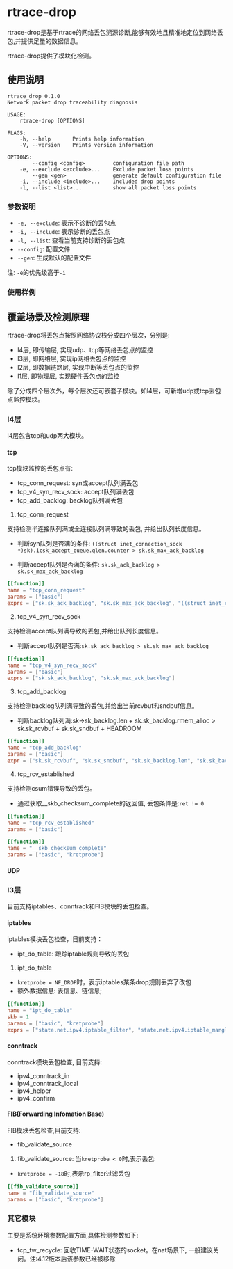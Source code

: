 # rtrace-drop

rtrace-drop是基于rtrace的网络丢包溯源诊断,能够有效地且精准地定位到网络丢包,并提供足量的数据信息。

rtrace-drop提供了模块化检测。


## 使用说明

```shell
rtrace_drop 0.1.0
Network packet drop traceability diagnosis

USAGE:
    rtrace-drop [OPTIONS]

FLAGS:
    -h, --help       Prints help information
    -V, --version    Prints version information

OPTIONS:
        --config <config>         configuration file path
    -e, --exclude <exclude>...    Exclude packet loss points
        --gen <gen>               generate default configuration file
    -i, --include <include>...    Included drop points
    -l, --list <list>...          show all packet loss points
```

### 参数说明

* `-e, --exclude`: 表示不诊断的丢包点
* `-i, --include`: 表示诊断的丢包点
* `-l, --list`: 查看当前支持诊断的丢包点
* `--config`: 配置文件
* `--gen`: 生成默认的配置文件

注: `-e`的优先级高于`-i`

### 使用样例



## 覆盖场景及检测原理

rtrace-drop将丢包点按照网络协议栈分成四个层次，分别是:
* l4层, 即传输层, 实现udp、tcp等网络丢包点的监控
* l3层, 即网络层, 实现ip网络丢包点的监控
* l2层, 即数据链路层, 实现中断等丢包点的监控
* l1层, 即物理层, 实现硬件丢包点的监控

除了分成四个层次外，每个层次还可嵌套子模块。如l4层，可新增udp或tcp丢包点监控模块。

### l4层

l4层包含tcp和udp两大模块。

#### tcp

tcp模块监控的丢包点有:

* tcp_conn_request: syn或accept队列满丢包
* tcp_v4_syn_recv_sock: accept队列满丢包
* tcp_add_backlog: backlog队列满丢包

1. tcp_conn_request

支持检测半连接队列满或全连接队列满导致的丢包, 并给出队列长度信息。

* 判断syn队列是否满的条件: `((struct inet_connection_sock *)sk).icsk_accept_queue.qlen.counter > sk.sk_max_ack_backlog`

* 判断accept队列是否满的条件: `sk.sk_ack_backlog > sk.sk_max_ack_backlog`

```toml
[[function]]
name = "tcp_conn_request"
params = ["basic"]
exprs = ["sk.sk_ack_backlog", "sk.sk_max_ack_backlog", "((struct inet_connection_sock *)sk).icsk_accept_queue.qlen.counter"]
```

2. tcp_v4_syn_recv_sock

支持检测accept队列满导致的丢包,并给出队列长度信息。

* 判断accept队列是否满:`sk.sk_ack_backlog > sk.sk_max_ack_backlog`

```toml
[[function]]
name = "tcp_v4_syn_recv_sock"
params = ["basic"]
exprs = ["sk.sk_ack_backlog", "sk.sk_max_ack_backlog"]
```

3. tcp_add_backlog

支持检测backlog队列满导致的丢包,并给出当前rcvbuf和sndbuf信息。

* 判断backlog队列满:sk->sk_backlog.len + sk.sk_backlog.rmem_alloc > sk.sk_rcvbuf + sk.sk_sndbuf + HEADROOM

```toml
[[function]]
name = "tcp_add_backlog"
params = ["basic"]
expr = ["sk.sk_rcvbuf", "sk.sk_sndbuf", "sk.sk_backlog.len", "sk.sk_backlog.rmem_alloc"]
```

4. tcp_rcv_established

支持检测csum错误导致的丢包。

* 通过获取__skb_checksum_complete的返回值, 丢包条件是:`ret != 0`

```toml
[[function]]
name = "tcp_rcv_established"
params = ["basic"]

[[function]]
name = "__skb_checksum_complete"
params = ["basic", "kretprobe"]
```

#### UDP



### l3层


目前支持iptables、conntrack和FIB模块的丢包检查。

#### iptables

iptables模块丢包检查，目前支持：

* ipt_do_table: 跟踪iptable规则导致的丢包


1. ipt_do_table

* `kretprobe = NF_DROP`时，表示iptables某条drop规则丢弃了改包
* 额外数据信息: 表信息、链信息;

```toml
[[function]]
name = "ipt_do_table"
skb = 1
params = ["basic", "kretprobe"]
exprs = ["state.net.ipv4.iptable_filter", "state.net.ipv4.iptable_mangle", "state.net.ipv4.iptable_raw", "state.net.ipv4.arptable_filter", "state.net.ipv4.iptable_security", "state.net.ipv4.nat_table", "table", "state.hook"]
```

#### conntrack

conntrack模块丢包检查, 目前支持:

* ipv4_conntrack_in
* ipv4_conntrack_local
* ipv4_helper
* ipv4_confirm

#### FIB(Forwarding Infomation Base)

FIB模块丢包检查,目前支持:

* fib_validate_source

1. fib_validate_source: 当`kretprobe < 0`时,表示丢包:

* `kretprobe = -18`时,表示rp_filter过滤丢包
    

```toml
[[fib_validate_source]]
name = "fib_validate_source"
params = ["basic", "kretprobe"]
```

### 其它模块

主要是系统环境参数配置方面,具体检测参数如下:

* tcp_tw_recycle: 回收TIME-WAIT状态的socket。在nat场景下, 一般建议关闭。注:4.12版本后该参数已经被移除

<!-- https://tencentcloudcontainerteam.github.io/tke-handbook/damn/lost-packets-once-enable-tcp-tw-recycle.html -->




